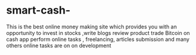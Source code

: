 # smart-cash-
This is the best online money making site which provides you with an opportunity to invest in stocks ,write blogs review product trade Bitcoin on cash app perform online tasks , freelancing, articles submission and many others online tasks are on on development 
